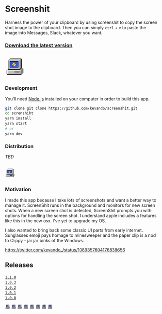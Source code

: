 
# Screenshit


Harness the power of your clipboard by using screenshit to copy the screen shot image to the clipboard. Then you can simply `ctrl` + `v` to paste the image into Messages, Slack, whatever you want. 


### [Download the latest version]


## ![Logo](app/icon/64x64.png)


### Development

You'll need [Node.js](https://nodejs.org) installed on your computer in order to build this app.

```bash
git clone git clone https://github.com/kevando/screenshit.git
cd screnshiht
yarn install
yarn start
# or
yarn dev
```

### Distribution

_TBD_



## ![Logo](app/icon/32x32.png)


### Motivation

I made this app because I take lots of screenshots and want a better way to manage it. ScreenShit runs in the background and monitors for new screen shots. When a new screen shot is detected, ScreenShit prompts you with options for handling the screen shot.  I understand apple includes a features like this in the new osx. I've yet to upgrade my OS.

I also wanted to bring back some classic UI parts from early internet. Sunglasses emoji pays homage to minesweeper and the paper clip is a nod to Clippy  - jar jar binks of the Windows. 


https://twitter.com/kevando_/status/1089357604176838656



## Releases

[`1.1.0`](https://github.com/kevando/screenshit/releases/tag/v1.1)   
[`1.0.3`](https://github.com/kevando/screenshit/releases/tag/v1.0.2)  
[`1.0.2`](https://github.com/kevando/screenshit/releases/tag/v1.0.2)   
[`1.0.1`](https://github.com/kevando/screenshit/releases/tag/v1.0.1)    
[`1.0.0`](https://github.com/kevando/screenshit/releases/tag/v1.0.1)   





![Logo](app/icon/16x16.png) 
![Logo](app/icon/16x16.png) 
![Logo](app/icon/16x16.png) 
![Logo](app/icon/16x16.png) 
![Logo](app/icon/16x16.png) 
![Logo](app/icon/16x16.png) 
![Logo](app/icon/16x16.png) 
![Logo](app/icon/16x16.png) 

[Download the latest version]: https://github.com/kevando/screenshit/releases/download/v1.1/screenshit.dmg

